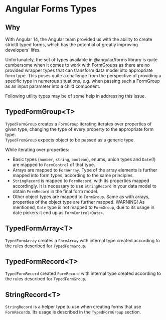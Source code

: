 # Angular Forms Types
## Why

With Angular 14, the Angular team provided us with the ability to create strictlt typed forms, which has the potential of greatly improving developers' lifes.

Unfortunately, the set of types available in @angular/forms library is quite cumbersome when it comes to work with FormGroups as there are no provided wrapper types that can transform data model into appropriate form type. This poses quite a challenge from the perspective of providing a specific type in numerous situations, e.g. when passing such a FormGroup as an input parameter into a child component.

Following utility types may be of some help in addressing this issue.

## TypedFormGroup\<T>

`TypedFormGroup` creates a `FormGroup` iterating iterates over properties of given type, changing the type of every property to the appropriate form type.\
`TypedFromGroup` expects object to be passed as a generic type.

While iterating over properties:
- Basic types (`number`, `string`, `boolean`), enums, union types and `Date`(!) are mapped to `FormControl` of that type.
- Arrays are mapped to `FormArray`. Type of the array elements is further mapped into form types, according to the same principles.
- `StringRecord` is mapped to `FormRecord`, with its properties mapped accordingly. It is necessary to use `StringRecord` in your data model to obtain `FormRecord` in the final form model.
- Other object types are mapped to `FormGroup`. Same as with arrays, properties of the object type are further mapped. WARNING! As mentioned, `Date` type is not mapped to `FormGroup`, due to its usage in date pickers it end up as `FormControl<Date>`.

## TypedFormArray\<T>

`TypedFormArray` creates a `FormArray` with internal type created according to the rules described for `TypedFormGroup`.

## TypedFormRecord\<T>

`TypedFormRecord` created `FormRecord` with internal type created according to the rules described for `TypedFormGroup`.

## StringRecord\<T>

`StringRecord` is a helper type tu use when creating forms that use `FormRecord`s. Its usage is described in the `TypedFormGroup` section. 
